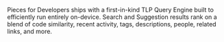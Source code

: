 [//]: # (title: Global Search, Sort via Suggestions, Reference and Reuse Saved Materials)

Pieces for Developers ships with a first-in-kind TLP Query Engine built to efficiently run entirely on-device. Search and Suggestion results rank on a blend of code similarity, recent activity, tags, descriptions, people, related links, and more.




